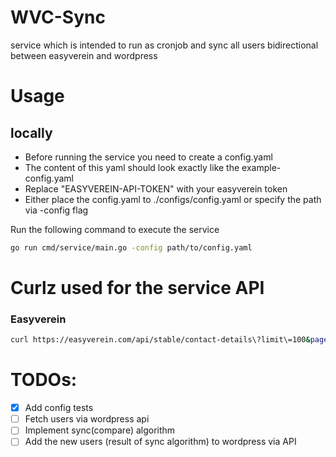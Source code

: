 # WVC-Sync
service which is intended to run as cronjob and sync all users bidirectional between easyverein and wordpress

# Usage
## locally
- Before running the service you need to create a config.yaml  
- The content of this yaml should look exactly like the example-config.yaml  
- Replace "EASYVEREIN-API-TOKEN" with your easyverein token  
- Either place the config.yaml to ./configs/config.yaml or specify the path via -config flag

Run the following command to execute the service
```sh
go run cmd/service/main.go -config path/to/config.yaml
```

# Curlz used for the service API
### Easyverein
```sh
curl https://easyverein.com/api/stable/contact-details\?limit\=100&page=1 -H "Authorization: Token <TOKEN>"
```

# TODOs:
- [x] Add config tests
- [ ] Fetch users via wordpress api
- [ ] Implement sync(compare) algorithm
- [ ] Add the new users (result of sync algorithm) to wordpress via API
